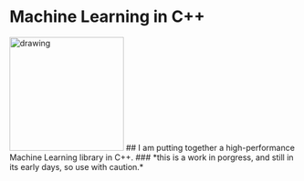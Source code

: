 # Machine Learning in C++  

<img src="https://download.logo.wine/logo/C%2B%2B/C%2B%2B-Logo.wine.png" alt="drawing" width="200"/>
## I am putting together a high-performance Machine Learning library in C++. 
### *this is a work in porgress, and still in its early days, so use with caution.*
